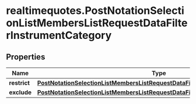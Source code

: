 # realtimequotes.PostNotationSelectionListMembersListRequestDataFilterInstrumentCategory

## Properties

Name | Type | Description | Notes
------------ | ------------- | ------------- | -------------
**restrict** | [**PostNotationSelectionListMembersListRequestDataFilterInstrumentCategoryRestrict**](PostNotationSelectionListMembersListRequestDataFilterInstrumentCategoryRestrict.md) |  | [optional] 
**exclude** | [**PostNotationSelectionListMembersListRequestDataFilterInstrumentCategoryExclude**](PostNotationSelectionListMembersListRequestDataFilterInstrumentCategoryExclude.md) |  | [optional] 


